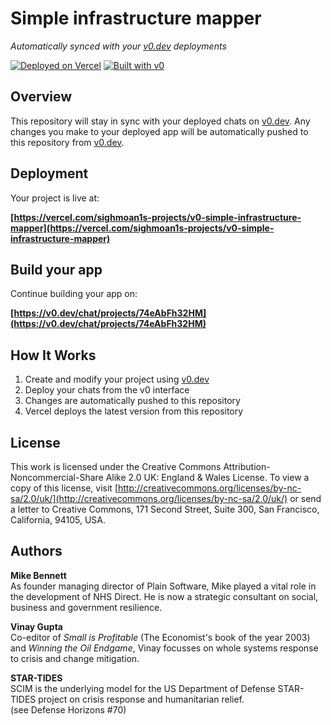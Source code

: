 # Simple infrastructure mapper

_Automatically synced with your [v0.dev](https://v0.dev) deployments_

[![Deployed on Vercel](https://img.shields.io/badge/Deployed%20on-Vercel-black?style=for-the-badge&logo=vercel)](https://vercel.com/sighmoan1s-projects/v0-simple-infrastructure-mapper)
[![Built with v0](https://img.shields.io/badge/Built%20with-v0.dev-black?style=for-the-badge)](https://v0.dev/chat/projects/74eAbFh32HM)

## Overview

This repository will stay in sync with your deployed chats on [v0.dev](https://v0.dev).
Any changes you make to your deployed app will be automatically pushed to this repository from [v0.dev](https://v0.dev).

## Deployment

Your project is live at:

**[https://vercel.com/sighmoan1s-projects/v0-simple-infrastructure-mapper](https://vercel.com/sighmoan1s-projects/v0-simple-infrastructure-mapper)**

## Build your app

Continue building your app on:

**[https://v0.dev/chat/projects/74eAbFh32HM](https://v0.dev/chat/projects/74eAbFh32HM)**

## How It Works

1. Create and modify your project using [v0.dev](https://v0.dev)
2. Deploy your chats from the v0 interface
3. Changes are automatically pushed to this repository
4. Vercel deploys the latest version from this repository

## License

This work is licensed under the Creative Commons Attribution-Noncommercial-Share Alike 2.0 UK: England & Wales License.
To view a copy of this license, visit [http://creativecommons.org/licenses/by-nc-sa/2.0/uk/](http://creativecommons.org/licenses/by-nc-sa/2.0/uk/) or send a letter to Creative Commons, 171 Second Street, Suite 300, San Francisco, California, 94105, USA.

## Authors

**Mike Bennett**  
As founder managing director of Plain Software, Mike played a vital role in the development of NHS Direct. He is now a strategic consultant on social, business and government resilience.

**Vinay Gupta**  
Co-editor of _Small is Profitable_ (The Economist's book of the year 2003) and _Winning the Oil Endgame_, Vinay focusses on whole systems response to crisis and change mitigation.

**STAR-TIDES**  
SCIM is the underlying model for the US Department of Defense STAR-TIDES project on crisis response and humanitarian relief.  
(see Defense Horizons #70)
